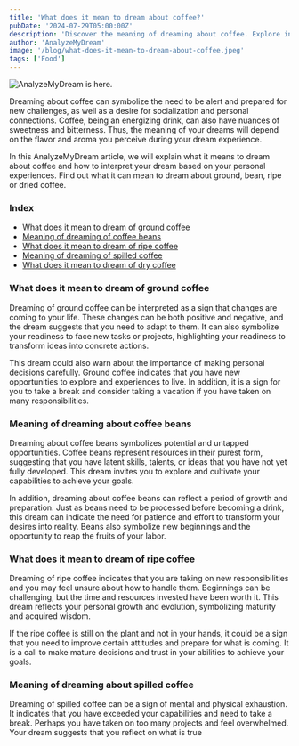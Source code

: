 ```yaml
---
title: 'What does it mean to dream about coffee?'
pubDate: '2024-07-29T05:00:00Z'
description: 'Discover the meaning of dreaming about coffee. Explore interpretations related to ground coffee, bean coffee, ripe coffee, and more.'
author: 'AnalyzeMyDream'
image: '/blog/what-does-it-mean-to-dream-about-coffee.jpeg'
tags: ['Food']
---
```


![AnalyzeMyDream is here.](/blog/what-does-it-mean-to-dream-about-coffee.jpeg)

Dreaming about coffee can symbolize the need to be alert and prepared for new challenges, as well as a desire for socialization and personal connections. Coffee, being an energizing drink, can also have nuances of sweetness and bitterness. Thus, the meaning of your dreams will depend on the flavor and aroma you perceive during your dream experience.

In this AnalyzeMyDream article, we will explain what it means to dream about coffee and how to interpret your dream based on your personal experiences. Find out what it can mean to dream about ground, bean, ripe or dried coffee.

### Index

- [What does it mean to dream of ground coffee](#what-does-it-mean-to-dream-of-ground-coffee)
- [Meaning of dreaming of coffee beans](#meaning-of-dreaming-of-coffee-beans)
- [What does it mean to dream of ripe coffee](#what-does-it-mean-to-dream-of-ripe-coffee)
- [Meaning of dreaming of spilled coffee](#meaning-of-dreaming-of-spilled-coffee)
- [What does it mean to dream of dry coffee](#what-does-it-mean-to-dream-of-dry-coffee)

### What does it mean to dream of ground coffee

Dreaming of ground coffee can be interpreted as a sign that changes are coming to your life. These changes can be both positive and negative, and the dream suggests that you need to adapt to them. It can also symbolize your readiness to face new tasks or projects, highlighting your readiness to transform ideas into concrete actions.

This dream could also warn about the importance of making personal decisions carefully. Ground coffee indicates that you have new opportunities to explore and experiences to live. In addition, it is a sign for you to take a break and consider taking a vacation if you have taken on many responsibilities. 

### Meaning of dreaming about coffee beans

Dreaming about coffee beans symbolizes potential and untapped opportunities. Coffee beans represent resources in their purest form, suggesting that you have latent skills, talents, or ideas that you have not yet fully developed. This dream invites you to explore and cultivate your capabilities to achieve your goals.

In addition, dreaming about coffee beans can reflect a period of growth and preparation. Just as beans need to be processed before becoming a drink, this dream can indicate the need for patience and effort to transform your desires into reality. Beans also symbolize new beginnings and the opportunity to reap the fruits of your labor.

### What does it mean to dream of ripe coffee

Dreaming of ripe coffee indicates that you are taking on new responsibilities and you may feel unsure about how to handle them. Beginnings can be challenging, but the time and resources invested have been worth it. This dream reflects your personal growth and evolution, symbolizing maturity and acquired wisdom.

If the ripe coffee is still on the plant and not in your hands, it could be a sign that you need to improve certain attitudes and prepare for what is coming. It is a call to make mature decisions and trust in your abilities to achieve your goals. 

### Meaning of dreaming about spilled coffee

Dreaming of spilled coffee can be a sign of mental and physical exhaustion. It indicates that you have exceeded your capabilities and need to take a break. Perhaps you have taken on too many projects and feel overwhelmed. Your dream suggests that you reflect on what is true